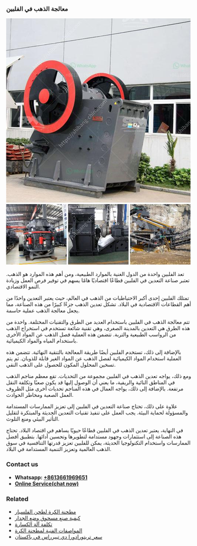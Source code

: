 <h3>معالجة الذهب في الفلبين</h3><img src='1701854178.jpg' alt=''><p>تعد الفلبين واحدة من الدول الغنية بالموارد الطبيعية، ومن أهم هذه الموارد هو الذهب. تعتبر صناعة التعدين في الفلبين قطاعًا اقتصاديًا هامًا يسهم في توفير فرص العمل وزيادة النمو الاقتصادي.</p><p>تمتلك الفلبين إحدى أكبر الاحتياطيات من الذهب في العالم، حيث يعتبر التعدين واحدًا من أهم القطاعات الاقتصادية في البلاد. تشكل تعدين الذهب جزءًا كبيرًا من هذه الصناعة، مما يجعل معالجة الذهب عملية حاسمة.</p><p>تتم معالجة الذهب في الفلبين باستخدام العديد من الطرق والتقنيات المختلفة. واحدة من هذه الطرق هي التعدين بالمدينة الصغرى، وهي تقنية شائعة تستخدم في استخراج الذهب من الرواسب الطبيعية والتربة. تتضمن هذه العملية فصل الذهب عن المواد الأخرى باستخدام المياه والمواد الكيميائية.</p><p>بالإضافة إلى ذلك، تستخدم الفلبين أيضًا طريقة المعالجة بالتنقية النهائية. تتضمن هذه العملية استخدام المواد الكيميائية لفصل الذهب عن المواد الغير قابلة للذوبان. ثم يتم تسخين المحلول المكون للحصول على الذهب النقي.</p><p>ومع ذلك، يواجه تعدين الذهب في الفلبين مجموعة من التحديات. تقع معظم مناجم الذهب في المناطق النائية والريفية، ما يعني أن الوصول إليها قد يكون صعبًا وتكلفة النقل مرتفعة. بالإضافة إلى ذلك، يواجه العمال في هذه المناجم تحديات أخرى مثل الظروف العمل الصعبة ومخاطر الحوادث.</p><p>علاوة على ذلك، تحتاج صناعة التعدين في الفلبين إلى تعزيز الممارسات المستدامة والمسؤولة لحماية البيئة. يجب العمل على تنفيذ تقنيات التعدين الحديثة والمبتكرة لتقليل التأثير البيئي ومنع التلوث.</p><p>في النهاية، يعتبر تعدين الذهب في الفلبين قطاعًا حيويًا يساهم في اقتصاد البلاد. تحتاج هذه الصناعة إلى استثمارات وجهود مستدامة لتطويرها وتحسين أدائها. بتطبيق أفضل الممارسات واستخدام التكنولوجيا الحديثة، يمكن للفلبين تعزيز قدرتها التنافسية في سوق الذهب العالمية وتعزيز التنمية المستدامة في البلاد.</p><h3>Contact us</h3><ul><li><strong>Whatsapp:&nbsp;<a href="https://wa.me/8613661969651">+8613661969651</a></strong></li><li><a href="https://swt.shibang-china.com/?git&amp;zhl&amp;معالجة الذهب في الفلبين"><strong>Online Service(chat now)</strong></a></li></ul><h3>Related</h3><ul><li><a href='مطحنة الكرة لطحن الفلسبار.md'>مطحنة الكرة لطحن الفلسبار</a></li><li><a href='كيفية صنع مسحوق وضع الجدار.md'>كيفية صنع مسحوق وضع الجدار</a></li><li><a href='تكلفة آلة الكسارة.md'>تكلفة آلة الكسارة</a></li><li><a href='المواصفات الفنية لمطحنة الكرة.md'>المواصفات الفنية لمطحنة الكرة</a></li><li><a href='سعر تريتورادورا دي تييرراس في باكستان.md'>سعر تريتورادورا دي تييرراس في باكستان</a></li></ul>